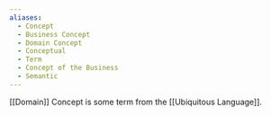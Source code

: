 ```yaml
---
aliases:
  - Concept
  - Business Concept
  - Domain Concept
  - Conceptual
  - Term
  - Concept of the Business
  - Semantic
---
```

[[Domain]] Concept is some term from the [[Ubiquitous Language]].
